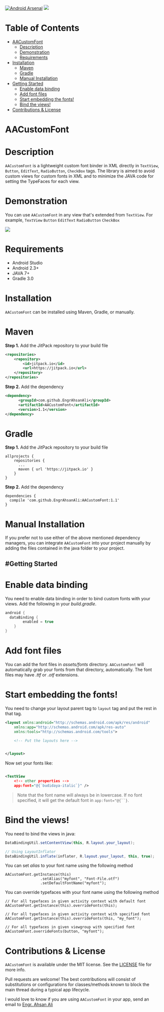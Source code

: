 [![Android Arsenal](https://img.shields.io/badge/Android%20Arsenal-AACustomFont-brightgreen.svg?style=flat)](https://android-arsenal.com/details/1/5707)
[![](https://jitpack.io/v/EngrAhsanAli/AACustomFont.svg)](https://jitpack.io/#EngrAhsanAli/AACustomFont)


# Table of Contents

- [AACustomFont](#section-id-4)
  - [Description](#section-id-10)
  - [Demonstration](#section-id-16)
  - [Requirements](#section-id-26)
- [Installation](#section-id-32)
  - [Maven](#section-id-37)
  - [Gradle](#section-id-63)
  - [Manual Installation](#section-id-82)
- [Getting Started](#section-id-87)
  - [Enable data binding](#section-id-90)
  - [Add font files](#section-id-104)
  - [Start embedding the fonts!](#section-id-112)
  - [Bind the views!](#section-id-132)
- [Contributions & License](#section-id-156)


<div id='section-id-4'/>

AACustomFont
============

<div id='section-id-10'/>

Description
===========

`AACustomFont` is a lightweight custom font binder in XML directly in `TextView`, `Button`, `EditText`, `RadioButton`, `CheckBox` tags. The library is aimed to avoid custom views for custom fonts in XML and to minimize the JAVA code for setting the TypeFaces for each view.

<div id='section-id-16'/>

Demonstration
=============

You can use `AACustomFont` in any view that's extended from `TextView`.
For example, 
`TextView`
`Button`
`EditText`
`RadioButton`
`CheckBox` 


![](https://github.com/EngrAhsanAli/AACustomFont/blob/master/Screenshots/demo.png)


<div id='section-id-26'/>

Requirements
============

- Android Studio
- Android 2.3+
- JAVA 7+
- Gradle 3.0

<div id='section-id-32'/>

# Installation

`AACustomFont` can be installed using Maven, Gradle, or manually.


<div id='section-id-37'/>

Maven
=========
**Step 1.** Add the JitPack repository to your build file

```xml
<repositories>
    <repository>
        <id>jitpack.io</id>
        <url>https://jitpack.io</url>
    </repository>
</repositories>
```
**Step 2.** Add the dependency

```xml
<dependency>
      <groupId>com.github.EngrAhsanAli</groupId>
      <artifactId>AACustomFont</artifactId>
      <version>1.1</version>
</dependency>
```

<div id='section-id-63'/>

Gradle
======

**Step 1.** Add the JitPack repository to your build file

```
allprojects {
    repositories {
      ...
      maven { url 'https://jitpack.io' }
    }
}
```
**Step 2.** Add the dependency

```
dependencies {
  compile 'com.github.EngrAhsanAli:AACustomFont:1.1'
}
```
<div id='section-id-82'/>

Manual Installation
===================

If you prefer not to use either of the above mentioned dependency managers, you can integrate `AACustomFont` into your project manually by adding the files contained in the java folder to your project.


<div id='section-id-87'/>

#Getting Started
----------

<div id='section-id-90'/>

Enable data binding
==================

You need to enable data binding in order to bind custom fonts with your views. Add the following in your *build.gradle*.
 
```java
android {
  dataBinding {
        enabled = true
    }
}
```

<div id='section-id-104'/>

Add font files
==============

You can add the font files in *assets/fonts* directory. `AACustomFont` will automatically grab your fonts from that directory, automatically. The font files may have *.ttf* or *.otf* extensions.

<div id='section-id-112'/>

Start embedding the fonts!
==========================

You need to change your layout parent tag to `layout` tag and put the rest in that tag.

```xml
<layout xmlns:android="http://schemas.android.com/apk/res/android"
    xmlns:app="http://schemas.android.com/apk/res-auto"
    xmlns:tools="http://schemas.android.com/tools">

    <!-- Put the layouts here -->


</layout>
```

Now set your fonts like:

```xml

<TextView
    <!-- other properties -->
    app:font="@{`budidaya-italic`}" />
```
> Note that the font name will always be in lowercase. If no font specified, it will get the default font in `app:font="@{``}`.

<div id='section-id-132'/>

Bind the views!
===============

You need to bind the views in java:

```java
DataBindingUtil.setContentView(this, R.layout.your_layout);

// Using LayoutInflator
DataBindingUtil.inflate(inflater, R.layout.your_layout, this, true);
```

You can set *alias* to your font name using the following method

``` 
AACustomFont.getInstance(this)
                .setAlias("myfont", "Font-File.otf")
                .setDefaultFontName("myfont");
```

You can override typefaces with your font name using the following method

``` 
// For all typefaces in given activity context with default font
AACustomFont.getInstance(this).overrideFonts(this);

// For all typefaces in given activity context with specified font
AACustomFont.getInstance(this).overrideFonts(this, "my_font");

// For all typefaces in given viewgroup with specified font
AACustomFont.overrideFonts(button, "myfont");

```

<div id='section-id-156'/>

Contributions & License
=======================

`AACustomFont` is available under the MIT license. See the [LICENSE](./LICENSE) file for more info.

Pull requests are welcome! The best contributions will consist of substitutions or configurations for classes/methods known to block the main thread during a typical app lifecycle.

I would love to know if you are using `AACustomFont` in your app, send an email to [Engr. Ahsan Ali](mailto:hafiz.m.ahsan.ali@gmail.com)

